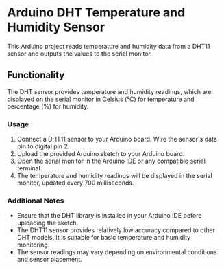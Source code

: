 # Arduino DHT Temperature and Humidity Sensor

This Arduino project reads temperature and humidity data from a DHT11 sensor and outputs the values to the serial monitor.

## Functionality

The DHT sensor provides temperature and humidity readings, which are displayed on the serial monitor in Celsius (°C) for temperature and percentage (%) for humidity.

### Usage

1. Connect a DHT11 sensor to your Arduino board. Wire the sensor's data pin to digital pin 2.
2. Upload the provided Arduino sketch to your Arduino board.
3. Open the serial monitor in the Arduino IDE or any compatible serial terminal.
4. The temperature and humidity readings will be displayed in the serial monitor, updated every 700 milliseconds.

### Additional Notes

- Ensure that the DHT library is installed in your Arduino IDE before uploading the sketch.
- The DHT11 sensor provides relatively low accuracy compared to other DHT models. It is suitable for basic temperature and humidity monitoring.
- The sensor readings may vary depending on environmental conditions and sensor placement.
